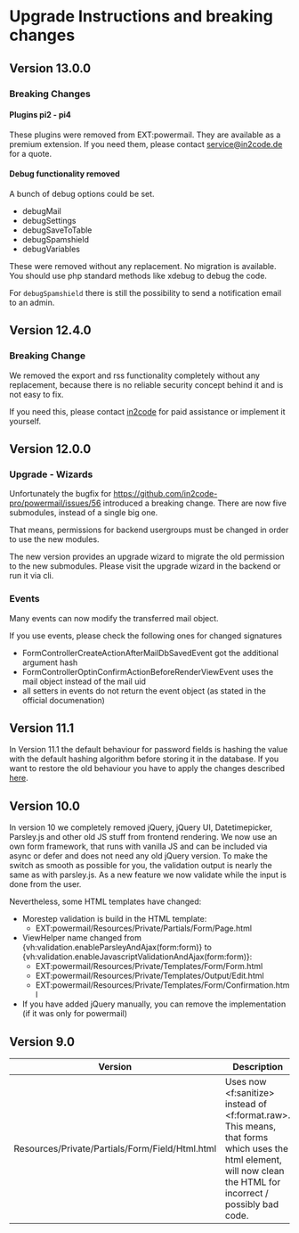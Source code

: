 # Upgrade Instructions and breaking changes

## Version 13.0.0

### Breaking Changes

#### Plugins pi2 - pi4

These plugins were removed from EXT:powermail. They are available as a premium extension. If you need them, please
contact service@in2code.de for a quote.

#### Debug functionality removed

A bunch of debug options could be set.

- debugMail
- debugSettings
- debugSaveToTable
- debugSpamshield
- debugVariables

These were removed without any replacement. No migration is available. You should use php standard methods like
xdebug to debug the code.

For `debugSpamshield` there is still the possibility to send a notification email to an admin.

## Version 12.4.0

### Breaking Change

We removed the export and rss functionality completely without any replacement, because there is no
reliable security concept behind it and is not easy to fix.

If you need this, please contact [in2code](https://www.in2code.de/en/contact/) for paid assistance or implement it yourself.

## Version 12.0.0

### Upgrade - Wizards

Unfortunately the bugfix for https://github.com/in2code-pro/powermail/issues/56 introduced a breaking
change. There are now five submodules, instead of a single big one.

That means, permissions for backend usergroups must be changed in order to use the new modules.

The new version provides an upgrade wizard to migrate the old permission to the new submodules. Please visit
the upgrade wizard in the backend or run it via cli.

### Events

Many events can now modify the transferred mail object.

If you use events, please check the following ones for changed signatures

* FormControllerCreateActionAfterMailDbSavedEvent got the additional argument hash
* FormControllerOptinConfirmActionBeforeRenderViewEvent uses the mail object instead of the mail uid
* all setters in events do not return the event object (as stated in the official documenation)

## Version 11.1

In Version 11.1 the default behaviour for password fields is hashing the value with the default hashing algorithm before storing it in the database.
If you want to restore the old behaviour you have to apply the changes described [here](/ForAdministrators/BestPractice/PasswordField.md).

## Version 10.0

In version 10 we completely removed jQuery, jQuery UI, Datetimepicker, Parsley.js and other old JS stuff from frontend
rendering. We now use an own form framework, that runs with vanilla JS and can be included via async or defer and does
not need any old jQuery version.
To make the switch as smooth as possible for you, the validation output is nearly the same as with parsley.js.
As a new feature we now validate while the input is done from the user.

Nevertheless, some HTML templates have changed:
* Morestep validation is build in the HTML template:
  * EXT:powermail/Resources/Private/Partials/Form/Page.html
* ViewHelper name changed from {vh:validation.enableParsleyAndAjax(form:form)} to {vh:validation.enableJavascriptValidationAndAjax(form:form)}:
  * EXT:powermail/Resources/Private/Templates/Form/Form.html
  * EXT:powermail/Resources/Private/Templates/Output/Edit.html
  * EXT:powermail/Resources/Private/Templates/Form/Confirmation.html
* If you have added jQuery manually, you can remove the implementation (if it was only for powermail)

## Version 9.0

| Version                                         | Description                                                                                                                                                     |
|-------------------------------------------------|-----------------------------------------------------------------------------------------------------------------------------------------------------------------|
| Resources/Private/Partials/Form/Field/Html.html | Uses now <f:sanitize> instead of <f:format.raw>. This means, that forms which uses the html element, will now clean the HTML for incorrect / possibly bad code. |
